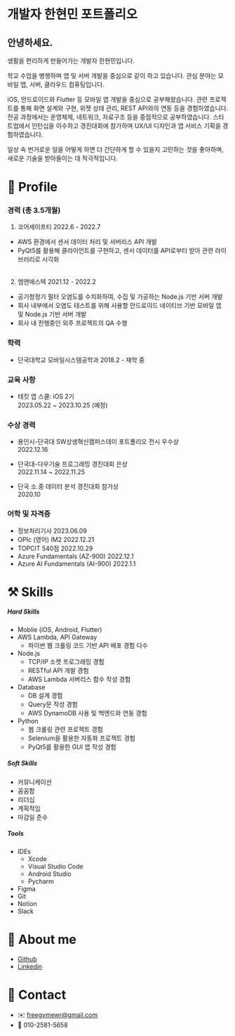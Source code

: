 # 개발자 한현민 포트폴리오




## 안녕하세요. 
생활을 편리하게 만들어가는
개발자 한현민입니다.

학교 수업을 병행하며 앱 및 서버 개발을 중심으로 같이 하고 있습니다. 
관심 분야는 모바일 앱, 서버, 클라우드 컴퓨팅입니다.

iOS, 안드로이드와 Flutter 등 모바일 앱 개발을 중심으로 공부해왔습니다. 관련 프로젝트를 통해 화면 설계와 구현, 위젯 상태 관리, REST API와의 연동 등을 경험하였습니다. 전공 과정에서는 운영체제, 네트워크, 자료구조 등을 중점적으로 공부하였습니다. 스타트업에서 인턴십을 이수하고 경진대회에 참가하며 UX/UI 디자인과 앱 서비스 기획을 경험하였습니다.

일상 속 번거로운 일을 어떻게 하면 더 간단하게 할 수 있을지 고민하는 것을 좋아하며, 
새로운 기술을 받아들이는 데 적극적입니다.




# 🔎 Profile
### 경력  (총 3.5개월)
1. 코어세이프티   2022.6 - 2022.7
- AWS 환경에서 센서 데이터 처리 및 서버리스 API 개발
- PyQt5를 활용해 클라이언트를 구현하고, 센서 데이터를 API로부터 받아 관련 라이브러리로 시각화<br><br>

2. 엠앤에스텍   2021.12 - 2022.2
- 공기청정기 필터 오염도를 수치화하여, 수집 및 가공하는 Node.js 기반 서버 개발
- 회사 내부에서 오염도 테스트를 위해 사용할 안드로이드 네이티브 기반 모바일 앱 및 Node.js 기반 서버 개발
- 회사 내 진행중인 외주 프로젝트의 QA 수행<br>




### 학력
- 단국대학교 모바일시스템공학과  2018.2 - 재학 중<br>




### 교육 사항
- 테킷 앱 스쿨: iOS 2기<br>
2023.05.22 ~ 2023.10.25 (예정)<br>




### 수상 경력
- 용인시-단국대 SW상생혁신캠퍼스데이 포트폴리오 전시 우수상<br>2022.12.16

- 단국대-다우기술 프로그래밍 경진대회 은상<br>2022.11.14 ~ 2022.11.25

- 단국 소.중 데이터 분석 경진대회 참가상<br>2020.10




### 어학 및 자격증
- 정보처리기사 2023.06.09
- OPIc (영어) IM2 2022.12.21
- TOPCIT 540점 2022.10.29
- Azure Fundamentals (AZ-900) 2022.12.1
- Azure AI Fundamentals (AI-900) 2022.1.1<br>




# ⚒️ Skills
##### Hard Skills
- Moblie (iOS, Android, Flutter)
- AWS Lambda, API Gateway
    - 파이썬 웹 크롤링 코드 기반 API 배포 경험 다수
- Node.js
    - TCP/IP 소켓 프로그래밍 경험
    - RESTful API 개발 경험
    - AWS Lambda 서버리스 함수 작성 경험
- Database
    - DB 설계 경험
    - Query문 작성 경험
    - AWS DynamoDB 사용 및 백엔드와 연동 경험
- Python
    - 웹 크롤링 관련 프로젝트 경험
    - Selenium을 활용한 자동화 프로젝트 경험
    - PyQt5를 활용한 GUI 앱 작성 경험




##### Soft Skills
- 커뮤니케이션
- 꼼꼼함
- 리더십
- 계획적임
- 마감일 준수




##### Tools
- IDEs
    - Xcode
    - Visual Studio Code
    - Android Studio
    - Pycharm
- Figma    
- Git
- Notion
- Slack




# 💫 About me
- [Github](https://github.com/deblur99)
- [Linkedin](https://www.linkedin.com/in/%ED%98%84%EB%AF%BC-%ED%95%9C-65714a213/)




# 👋 Contact
- ✉️ [freegymewr@gmail.com](mailto:freegymewr@gmail.com)<br>
- 📱 010-2581-5658
